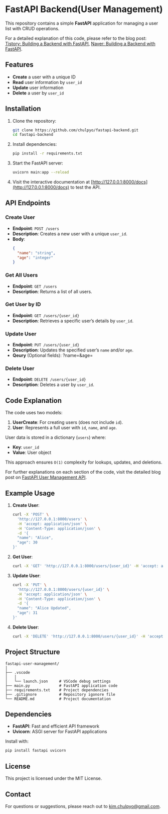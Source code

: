 # FastAPI Backend(User Management)

This repository contains a simple **FastAPI** application for managing a user list with CRUD operations.

For a detailed explanation of this code, please refer to the blog post: [Tistory: Building a Backend with FastAPI](https://teapopo.tistory.com/33), [Naver: Building a Backend with FastAPI](https://teapopo.tistory.com/33).

## Features

- **Create** a user with a unique ID
- **Read** user information by `user_id`
- **Update** user information
- **Delete** a user by `user_id`

## Installation

1. Clone the repository:
   ``` bash
   git clone https://github.com/chulpyo/fastapi-backend.git
   cd fastapi-backend
   ```

2. Install dependencies:
   ``` bash
   pip install -r requirements.txt
   ```

3. Start the FastAPI server:
   ``` bash
   uvicorn main:app --reload
   ```

4. Visit the interactive documentation at [http://127.0.0.1:8000/docs](http://127.0.0.1:8000/docs) to test the API.

## API Endpoints

### Create User
- **Endpoint**: `POST /users`
- **Description**: Creates a new user with a unique `user_id`.
- **Body**:
  ``` json
  {
    "name": "string",
    "age": "integer"
  }
  ```

### Get All Users
- **Endpoint**: `GET /users`
- **Description**: Returns a list of all users.

### Get User by ID
- **Endpoint**: `GET /users/{user_id}`
- **Description**: Retrieves a specific user’s details by `user_id`.

### Update User
- **Endpoint**: `PUT /users/{user_id}`
- **Description**: Updates the specified user’s `name` and/or `age`.
- **Qeury** (Optional fields): ?name=&age=

### Delete User
- **Endpoint**: `DELETE /users/{user_id}`
- **Description**: Deletes a user by `user_id`.

## Code Explanation

The code uses two models:
1. **UserCreate**: For creating users (does not include `id`).
2. **User**: Represents a full user with `id`, `name`, and `age`.

User data is stored in a dictionary (`users`) where:
- **Key**: `user_id`
- **Value**: User object

This approach ensures `O(1)` complexity for lookups, updates, and deletions.

For further explanations on each section of the code, visit the detailed blog post on [FastAPI User Management API](https://teapopo.tistory.com/33).

## Example Usage

1. **Create User**:
   ``` bash
   curl -X 'POST' \
     'http://127.0.0.1:8000/users' \
     -H 'accept: application/json' \
     -H 'Content-Type: application/json' \
     -d '{
     "name": "Alice",
     "age": 30
   }'
   ```

2. **Get User**:
   ``` bash
   curl -X 'GET' 'http://127.0.0.1:8000/users/{user_id}' -H 'accept: application/json'
   ```

3. **Update User**:
   ``` bash
   curl -X 'PUT' \
     'http://127.0.0.1:8000/users/{user_id}' \
     -H 'accept: application/json' \
     -H 'Content-Type: application/json' \
     -d '{
     "name": "Alice Updated",
     "age": 31
   }'
   ```

4. **Delete User**:
   ``` bash
   curl -X 'DELETE' 'http://127.0.0.1:8000/users/{user_id}' -H 'accept: application/json'
   ```

## Project Structure

``` plain text
fastapi-user-management/
│
├── .vscode
│   │
│   └── launch.json     # VSCode debug settings
├── main.py             # FastAPI application code
├── requirements.txt    # Project dependencies
├── .gitignore          # Repository igonore file
└── README.md           # Project documentation
```


## Dependencies

- **FastAPI**: Fast and efficient API framework
- **Uvicorn**: ASGI server for FastAPI applications

Install with:
``` bash
pip install fastapi uvicorn
```

## License

This project is licensed under the MIT License.

## Contact

For questions or suggestions, please reach out to [kim.chulpyo@gmail.com](mailto:kim.chulpyo@gmail.com).


